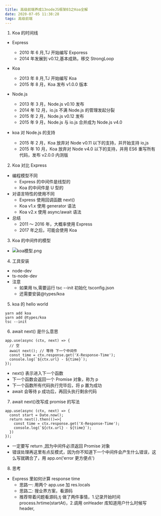 ```yaml
---
title: 高级前端养成13nodeJS框架03之Koa全解
date: 2020-07-05 11:38:28
tags: 高级前端
---
```


1. Koa 的时间线

- Express
  - 2010 年 6 月,TJ 开始编写 Exporess
  - 2014 年发展到 v0.12,基本成熟，移交 StrongLoop
- Koa

  - 2013 年 8 月,TJ 开始编写 Koa
  - 2015 年 8 月，Koa 发布 v1.0.0 版本

- Node.js
  - 2013 年 3 月，Node.js v0.10 发布
  - 2014 年 12 月，io.js 不满 Node.js 的管理发起分裂
  - 2015 年 2 月，Node.js v0.12 发布
  - 2015 年 9 月，Node.js 与 io.js 合并成为 Node.js v4.0
- koa 对 Node.js 的支持
  - 2015 年 2 月，Koa 放弃对 Node v0.11 以下的支持，并开始支持 io,js
  - 2015 年 10 月，Koa 放弃对 Node v4.0 以下的支持，并用 ES6 重写所有代码，发布 v2.0.0 内测版

2. Koa 对比 Express

- 编程模型不同
  - Express 的中间件是线型的
  - Koa 的中间件是 U 型的
- 对语言特性的使用不同
  - Express 使用回调函数 next()
  - Koa v1.x 使用 generator 语法
  - Koa v2.x 使用 async/await 语法
- 总结
  - 2011 ～ 2016 年，大概率使用 Express
  - 2017 年之后，可能会使用 Koa

3. Koa 的中间件的模型

- ![koa模型.png](https://i.loli.net/2020/07/05/CpeNvzrWQA9toaG.png)

4. 工具安装

- node-dev
- ts-node-dev
- 注意
  - 如果用 ts,需要运行 tsc --init 初始化 tsconfig.json
  - 还需要安装@types/koa

5. koa 的 hello world

```
yarn add koa
yarn add @types/koa
tsc --init
```

6. await next() 是什么意思

```
app.use(async (ctx, next) => {
  // 空
  await next(); // 等待 下一个中间件
  const time = ctx.response.get('X-Response-Time');
  console.log(`${ctx.url} - ${time}`);
});
```

- next() 表示进入下一个函数
- 下一个函数会返回一个 Promise 对象，称为 p
- 下一个函数所有代码执行完毕后，将 p 置为成功
- await 会等待 p 成功后，再回头执行剩余代码

7. await next()改写成 promise 的写法

```
app.use(async (ctx, next) => {
  const start = Date.now();
  return next().then(()=>{
    const time = ctx.response.get('X-Response-Time');
    console.log(`${ctx.url} - ${time}`);
  })
});
```

- 一定要写 return ,因为中间件必须返回 Promise 对象
- 错误处理再这里有点反模式，因为你不知道下一个中间件会产生什么错误，这么写就耦合了，用 app.on('error 更方便点')

8. 思考

- Express 里如何计算 response time
  - 思路一: 用两个 app.use 加 res.locals
  - 思路二: 搜业界方案，看源码
  - 推荐带着问题看源码,tj 做了两件事情，1.记录开始时间 process.hrtime(startAt)，2.调用 onHeader 库知道用户什么时候写 header,
